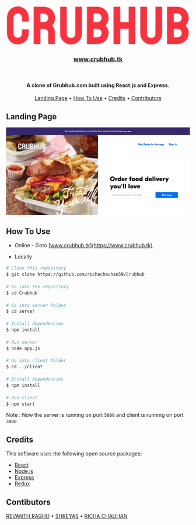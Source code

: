 <h1 align="center">
  <br>
  <a href="https://www.crubhub.tk"><img src="https://raw.githubusercontent.com/shreyas-shriyan/cdn/master/CRUBHUB_logo.png" alt="crubhub" width="500"></a>
  <br>
  <h3 align="center"><a href="https://www.crubhub.tk" target="_blank">www.crubhub.tk</a></h3>
  <br>
</h1>

<h4 align="center">A clone of Grubhub.com built using React.js and Express.</h4>

<p align="center">
  <a href="#landing-page">Landing Page</a> •
  <a href="#how-to-use">How To Use</a> •
  <a href="#credits">Credits</a> •
  <a href="#contributors">Contributors</a>
</p>

## Landing Page

![screenshot](https://raw.githubusercontent.com/shreyas-shriyan/cdn/master/crubhub_landing_page.png)

## How To Use

- Online - Goto [www.crubhub.tk](https://www.crubhub.tk)

- Locally

```bash
# Clone this repository
$ git clone https://github.com/richachauhan59/Crubhub

# Go into the repository
$ cd Crubhub

# Go into server folder
$ cd server

# Install dependencies
$ npm install

# Run server
$ node app.js

# Go into client folder
$ cd ../client

# Install dependencies
$ npm install

# Run client
$ npm start
```

Note : Now the server is running on port `5000` and client is running on port `3000`

## Credits

This software uses the following open source packages:

- [React](https://reactjs.org/)
- [Node.js](https://nodejs.org/)
- [Express](https://expressjs.com/)
- [Redux](https://redux.js.org/)

## Contibutors

<p>
  <a href="Https://www.github.com/revanthraghu">REVANTH RAGHU</a> •
  <a href="https://www.github.com/shreyas-shriyan">SHREYAS</a> •
  <a href="https://www.github.com/richachauhan69">RICHA CHAUHAN</a>
</p>
